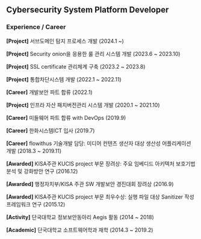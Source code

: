 
## Cybersecurity System Platform Developer


### Experience / Career

**\[Project\]** 서브도메인 탐지 프로세스 개발 (2024.1 ~) 

**\[Project\]** Security onion을 응용한 룰 관리 시스템 개발 (2023.6 ~ 2023.10)

**\[Project\]** SSL certificate 관리체계 구축 (2023.2 ~ 2023.8)

**\[Project\]** 통합차단시스템 개발 (2022.1 ~ 2022.11)

**\[Career\]** 개발보안 파트 합류 (2022.1)

**\[Project\]** 인프라 자산 패치버전관리 시스템 개발 (2020.1 ~ 2021.10)

**\[Career\]** 미들웨어 파트 합류 with DevOps  (2019.9)

**\[Career\]** 한화시스템ICT 입사 (2019.7)

**\[Career\]** flowithus 기술개발 담당: 미디어 컨텐츠 생산자 대상 생산성 어플리케이션 개발 (2018.3 ~ 2019.11)

**\[Awarded\]** KISA주관 KUCIS project 부문 장려상: 주요 임베디드 아키텍처 보호기법 분석 및 강화방안 연구 (2016.12)

**\[Awarded\]** 행정자치부/KISA 주관 SW 개발보안 경진대회 장려상 (2016.9)

**\[Awarded\]** KISA주관 KUCIS project 부문 최우수상: 실행 파일 대상 Sanitizer 작성 프레임워크 연구 (2015.12)

**\[Activity\]** 단국대학교 정보보안동아리 Aegis 활동 (2014 ~ 2018)

**\[Academic\]** 단국대학교 소프트웨어학과 재학 (2014.3 ~ 2019.2)

